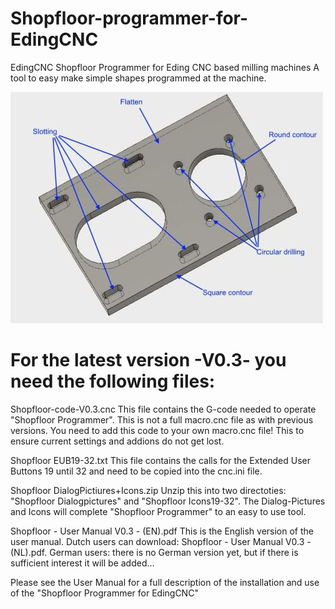 # Shopfloor-programmer-for-EdingCNC

EdingCNC Shopfloor Programmer for Eding CNC based milling machines
A tool to easy make simple shapes programmed at the machine.

[<img src="https://github.com/VelocityMaximus/Eding-Shopfloor-Programmer-mill-/blob/main/example_milling_shopfloor_programmer.jpg">](https://github.com/VelocityMaximus/Eding-Shopfloor-Programmer-mill-)

# For the latest version -V0.3- you need the following files:

Shopfloor-code-V0.3.cnc
   This file contains the G-code needed to operate "Shopfloor Programmer". This is not a full macro.cnc file as with previous versions.
    You need to add this code to your own macro.cnc file! This to ensure current settings and addions do not get lost.

Shopfloor EUB19-32.txt
   This file contains the calls for the Extended User Buttons 19 until 32 and need to be copied into the cnc.ini file.

Shopfloor DialogPictiures+Icons.zip
   Unzip this into two directoties: "Shopfloor Dialogpictures" and "Shopfloor Icons19-32". The Dialog-Pictures and Icons will
   complete "Shopfloor Programmer" to an easy to use tool. 

Shopfloor - User Manual V0.3 - (EN).pdf
  This is the English version of the user manual. Dutch users can download: Shopfloor - User Manual V0.3 - (NL).pdf. 
   German users: there is no German version yet, but if there is sufficient interest it will be added...

Please see the User Manual for a full description of the installation and use of the "Shopfloor Programmer for EdingCNC"

